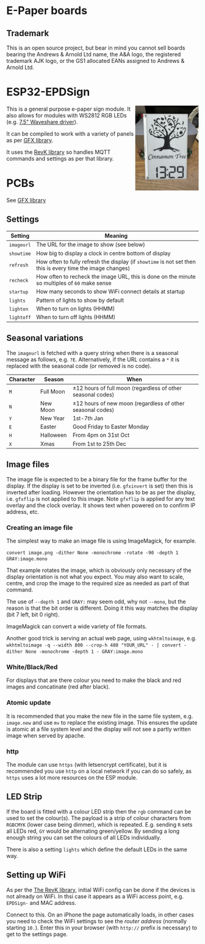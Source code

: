 # E-Paper boards

## Trademark

This is an open source project, but bear in mind you cannot sell boards bearing the Andrews & Arnold Ltd name, the A&A logo, the registered trademark AJK logo, or the GS1 allocated EANs assigned to Andrews & Arnold Ltd.

# ESP32-EPDSign

<img src=Example.jpg width=33% align=right>

This is a general purpose e-paper sign module. It also allows for modules with WS2812 RGB LEDs (e.g. [7.5" Waveshare driver](https://www.amazon.co.uk/dp/B0CPYJ19NM)).

It can be compiled to work with a variety of panels as per [GFX library](https://github.com/revk/ESP32-GFX).

It uses the [RevK library](https://github.com/revk/ESP32-RevK) so handles MQTT commands and settings as per that library.

# PCBs

See [GFX library](https://github.com/revk/ESP32-GFX/tree/main/PCB)

## Settings

|Setting|Meaning|
|-------|-------|
|`imageurl`|The URL for the image to show (see below)|
|`showtime`|How big to display a clock in centre bottom of display|
|`refresh`|How often to fully refresh the display (if `showtime` is not set then this is every time the image changes)|
|`recheck`|How often to recheck the image URL, this is done on the minute so multiples of `60` make sense|
|`startup`|How many seconds to show WiFi connect details at startup|
|`lights`|Pattern of lights to show by default|
|`lighton`|When to turn on lights (HHMM)|
|`lightoff`|When to turn off lights (HHMM)|

## Seasonal variations

The `imageurl` is fetched with a query string when there is a seasonal message as follows, e.g. `?E`. Alternatively, if the URL contains a `*` it is replaced with the seasonal code (or removed is no code).

|Character|Season|When|
|---------|------|----|
|`M`|Full Moon|±12 hours of full moon (regardless of other seasonal codes)|
|`N`|New Moon|±12 hours of new moon (regardless of other seasonal codes)|
|`Y`|New Year|1st-7th Jan|
|`E`|Easter|Good Friday to Easter Monday|
|`H`|Halloween|From 4pm on 31st Oct|
|`X`|Xmas|From 1st to 25th Dec|

## Image files

The image file is expected to be a binary file for the frame buffer for the display. If the display is set to be inverted (i.e. `gfxinvert` is set) then this is inverted after loading. However the orientation has to be as per the display, i.e. `gfxflip` is not applied to this image. Note `gfxflip` is applied for any text overlay and the clock overlay. It shows text when powered on to confirm IP address, etc.

### Creating an image file

The simplest way to make an image file is using ImageMagick, for example.

```
convert image.png -dither None -monochrome -rotate -90 -depth 1 GRAY:image.mono
```

That example rotates the image, which is obviously only necessary of the display orientation is not what you expect. You may also want to scale, centre, and crop the image to the required size as needed as part of that command.

The use of `--depth 1` and `GRAY:` may seem odd, why not `--mono`, but the reason is that the bit order is different. Doing it this way matches the display (bit 7 left, bit 0 right).

ImageMagick can convert a wide variety of file formats.

Another good trick is serving an actual web page, using `wkhtmltoimage`, e.g. `wkhtmltoimage -q --width 800 --crop-h 480 "YOUR_URL" - | convert -dither None -monochrome -depth 1 - GRAY:image.mono`

### White/Black/Red

For displays that are there colour you need to make the black and red images and concatinate (red after black).

### Atomic update

It is recommended that you make the new file in the same file system, e.g. `image.new` and use `mv` to replace the existing image. This ensures the update is atomic at a file system level and the display will not see a partly written image when served by apache.

### http

The module can use `https` (with letsencrypt certificate), but it is recommended you use `http` on a local network if you can do so safely, as `https` uses a lot more resources on the ESP module.

## LED Strip

If the board is fitted with a colour LED strip then the `rgb` command can be used to set the colour(s). The payload is a strip of colour characters from `RGBCMYK` (lower case being dimmer), which is repeated. E.g. sending `R` sets all LEDs red, `GY` would be alternating green/yellow. By sending a long enough string you can set the colours of all LEDs individually. 

There is also a setting `lights` which define the default LEDs in the same way.

## Setting up WiFi

As per the [The RevK library](https://github.com/revk/ESP32-RevK/blob/master/revk-user.md), initial WiFi config can be done if the devices is not already on WiFi. In thsi case it appears as a WiFi access point, e.g. `EPDSign-` and MAC address.

Connect to this. On an iPhone the page automatically loads, in other cases you need to check the WiFi settings to see the *router address* (normally starting `10.`). Enter this in your browser (with `http://` prefix is necessary) to get to the settings page.
